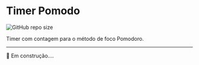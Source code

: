# Timer Pomodo

![GitHub repo size](https://img.shields.io/github/repo-size/DaniloCalegaro/timer-pomodoro-react)

Timer com contagem para o método de foco Pomodoro.

<hr/>

🚀 Em construção....